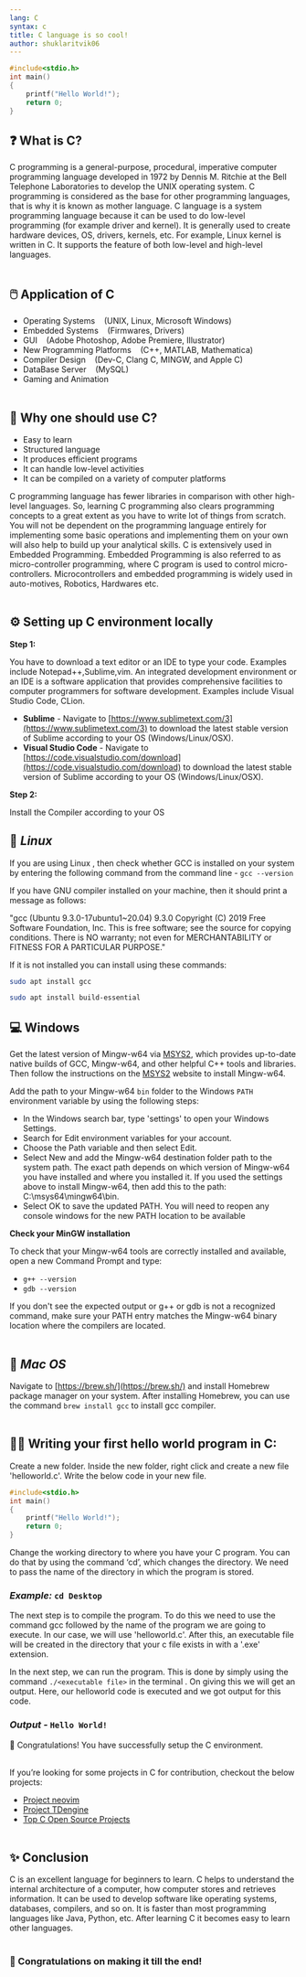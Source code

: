 ```yaml
---
lang: C
syntax: c
title: C language is so cool!
author: shuklaritvik06
---
```


```c
#include<stdio.h>
int main()
{
    printf("Hello World!");
    return 0;
}
```

## ❓ What is C?

C programming is a general-purpose, procedural, imperative computer programming language developed in 1972 by Dennis M. Ritchie at the Bell Telephone Laboratories to develop the UNIX operating system. C programming is considered as the base for other programming languages, that is why it is known as mother language. C language is a system programming language because it can be used to do low-level programming (for example driver and kernel). It is generally used to create hardware devices, OS, drivers, kernels, etc. For example, Linux kernel is written in C. It supports the feature of both low-level and high-level languages.
<br><br>

## 🖱️  Application of C

-   Operating Systems &nbsp; &nbsp;(UNIX, Linux, Microsoft Windows)
-   Embedded Systems &nbsp; &nbsp;(Firmwares, Drivers)
-   GUI &nbsp; &nbsp;(Adobe Photoshop, Adobe Premiere, Illustrator)
-   New Programming Platforms &nbsp; &nbsp;(C++, MATLAB, Mathematica)
-   Compiler Design &nbsp; &nbsp;(Dev-C, Clang C, MINGW, and Apple C)
-   DataBase Server &nbsp; &nbsp;(MySQL)
-   Gaming and Animation
<br><br>

## 🤔 Why one should use C?

-   Easy to learn
-   Structured language
-   It produces efficient programs
-   It can handle low-level activities
-   It can be compiled on a variety of computer platforms

C programming language has fewer libraries in comparison with other high-level languages. So, learning C programming also clears programming concepts to a great extent as you have to write lot of things from scratch. You will not be dependent on the programming language entirely for implementing some basic operations and implementing them on your own will also help to build up your analytical skills. C is extensively used in Embedded Programming. Embedded Programming is also referred to as micro-controller programming, where C program is used to control micro-controllers. Microcontrollers and embedded programming is widely used in auto-motives, Robotics, Hardwares etc.
<br><br>

## ⚙️ Setting up C environment locally

**Step 1:**

You have to download a text editor or an IDE to type your code. Examples include Notepad++,Sublime,vim. An integrated development environment or an IDE is a software application that provides comprehensive facilities to computer programmers for software development. Examples include Visual Studio Code, CLion.

-   **Sublime** - Navigate to [https://www.sublimetext.com/3](https://www.sublimetext.com/3) to download the latest stable version of Sublime according to your OS (Windows/Linux/OSX).
-   **Visual Studio Code** - Navigate to [https://code.visualstudio.com/download](https://code.visualstudio.com/download) to download the latest stable version of Sublime according to your OS (Windows/Linux/OSX).

**Step 2:**

Install the Compiler according to your OS

## 🐧 *Linux*

If you are using Linux , then check whether GCC is installed on your system by entering the following command from the command line - `gcc --version`

If you have GNU compiler installed on your machine, then it should print a message as follows:

"gcc (Ubuntu 9.3.0-17ubuntu1~20.04) 9.3.0 Copyright (C) 2019 Free Software Foundation, Inc.
This is free software; see the source for copying conditions. There is NO
warranty; not even for MERCHANTABILITY or FITNESS FOR A PARTICULAR PURPOSE."

If it is not installed you can install using these commands:

```bash
sudo apt install gcc
```

```bash
sudo apt install build-essential
```

## 💻 **Windows**

Get the latest version of Mingw-w64 via [MSYS2](https://www.msys2.org/), which provides up-to-date native builds of GCC, Mingw-w64, and other helpful C++ tools and libraries. Then follow the instructions on the [MSYS2](https://www.msys2.org/) website to install Mingw-w64.

Add the path to your Mingw-w64 `bin` folder to the Windows `PATH` environment variable by using the following steps:

-   In the Windows search bar, type 'settings' to open your Windows Settings.
-   Search for Edit environment variables for your account.
-   Choose the Path variable and then select Edit.
-   Select New and add the Mingw-w64 destination folder path to the system path. The exact path depends on which version of Mingw-w64 you have installed and where you installed it. If you used the settings above to install Mingw-w64, then add this to the path: C:\msys64\mingw64\bin.
-   Select OK to save the updated PATH. You will need to reopen any console windows for the new PATH location to be available

**Check your MinGW installation**

To check that your Mingw-w64 tools are correctly installed and available, open a new Command Prompt and type:

-   `g++ --version`
-   `gdb --version`

If you don't see the expected output or g++ or gdb is not a recognized command, make sure your PATH entry matches the Mingw-w64 binary location where the compilers are located.
<br><br>

## 🍎 *Mac OS*

Navigate to [https://brew.sh/](https://brew.sh/) and install Homebrew package manager on your system. After installing Homebrew, you can use the command `brew install gcc` to install gcc compiler.
<br><br>

## 👨‍💻 **Writing your first hello world program in C:**

Create a new folder. Inside the new folder, right click and create a new file 'helloworld.c'. Write the below code in your new file.

```c
#include<stdio.h>
int main()
{
    printf("Hello World!");
    return 0;
}
```

Change the working directory to where you have your C program. You can do that by using the command ‘cd’, which changes the directory. We need to pass the name of the directory in which the program is stored.

### *Example:* `cd Desktop`

The next step is to compile the program. To do this we need to use the command gcc followed by the name of the program we are going to execute. In our case, we will use 'helloworld.c'. After this, an executable file will be created in the directory that your c file exists in with a '.exe' extension.

In the next step, we can run the program. This is done by simply using the command `./<executable file>` in the terminal . On giving this we will get an output. Here, our helloworld code is executed and we got output for this code.

### *Output -* `Hello World!`

 🎉 Congratulations! You have successfully setup the C environment.
 <br><br>

If you’re looking for some projects in C for contribution, checkout the below projects:

-   [Project neovim](https://github.com/neovim/neovim)
-   [Project TDengine](https://github.com/taosdata/TDengine)
-   [Top C Open Source Projects](https://github.com/trending/c)
<br><br>

## ✨ Conclusion

C is an excellent language for beginners to learn. C helps to understand the internal architecture of a computer, how computer stores and retrieves information. It can be used to develop software like operating systems, databases, compilers, and so on. It is faster than most programming languages like Java, Python, etc. After learning C it becomes easy to learn other languages.
<br><br>
### 🤗 Congratulations on making it till the end!
